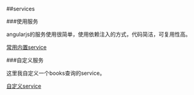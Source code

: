 ##services

###使用服务

angularjs的服务使用很简单，使用依赖注入的方式，代码简洁，可复用性高。

[常用内置service](http://127.0.0.1:8080/services/services-1.html)


###自定义服务

这里我自定义一个books查询的service。

[自定义service](http://127.0.0.1:8080/services/custom-service.html)
